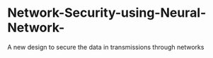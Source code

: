 # Network-Security-using-Neural-Network-
A new design to secure the data in transmissions through networks
